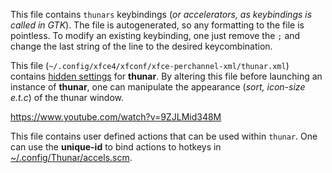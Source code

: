 This file contains `thunars` keybindings (*or accelerators, as keybindings is called in GTK*). The file is autogenerated, so any formatting to the file is pointless. To modify an existing keybinding, one just remove the `;` and change the last string of the line to the desired keycombination. 

This file (`~/.config/xfce4/xfconf/xfce-perchannel-xml/thunar.xml`) contains [hidden settings](https://docs.xfce.org/xfce/thunar/hidden-settings) for **thunar**. By altering this file before launching an instance of **thunar**, one can manipulate the appearance (*sort, icon-size e.t.c*) of the thunar window. 

https://www.youtube.com/watch?v=9ZJLMid348M  

This file contains user defined actions that can be used within `thunar`. One can use the **unique-id** to bind actions to hotkeys in [~/.config/Thunar/accels.scm](https://budrich.github.io/dots/thunar/accels).
